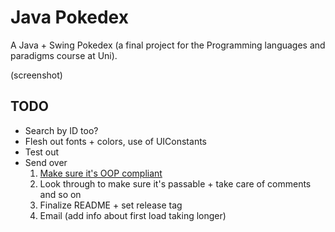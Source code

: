 # Java Pokedex

A Java + Swing Pokedex (a final project for the Programming languages and paradigms course at Uni).

(screenshot)

## TODO

- Search by ID too?
- Flesh out fonts + colors, use of UIConstants
- Test out
- Send over
	1. [Make sure it's OOP compliant](https://chatgpt.com/c/684809ed-71cc-8012-af80-2ef2483b0f6f)
    2. Look through to make sure it's passable + take care of comments and so on
    <!-- -->
	3. Finalize README + set release tag
	4. Email (add info about first load taking longer)
